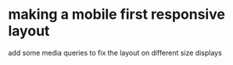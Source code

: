 # making a mobile first responsive layout

add some media queries to fix the layout on different size displays 
